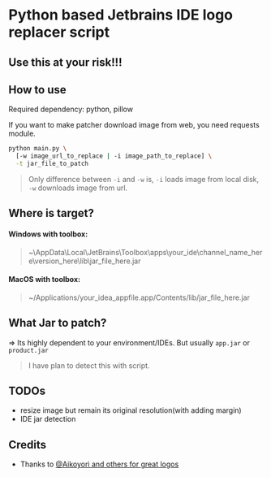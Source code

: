# Python based Jetbrains IDE logo replacer script

## Use this at your risk!!!

## How to use
Required dependency: python, pillow

If you want to make patcher download image from web, you need requests module.
```sh
python main.py \
  [-w image_url_to_replace | -i image_path_to_replace] \
  -t jar_file_to_patch
```
> Only difference between `-i` and `-w` is, `-i` loads image from local disk, `-w` downloads image from url.

## Where is target?
#### Windows with toolbox: 
> ~\\AppData\\Local\\JetBrains\\Toolbox\\apps\\your_ide\\channel_name_here\\version_here\\lib\\jar_file_here.jar

#### MacOS with toolbox:
> ~/Applications/your_idea_appfile.app/Contents/lib/jar_file_here.jar
 
## What Jar to patch?
=> Its highly dependent to your environment/IDEs. But usually `app.jar` or `product.jar`
> I have plan to detect this with script.

## TODOs
 - resize image but remain its original resolution(with adding margin)
 - IDE jar detection

## Credits
- Thanks to [@Aikoyori and others for great logos](https://github.com/Aikoyori/ProgrammingVTuberLogos)
